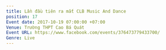 ```yaml
---
title: Lần đầu tiên ra mắt CLB Music And Dance
position: 17
Event date: 2017-10-19 07:00:00 +07:00
Venue: Trường THPT Cao Bá Quát
Event URL: https://www.facebook.com/events/376473779433700/
Genre: Live
---
```


